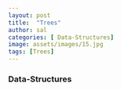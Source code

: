 ```yaml
---
layout: post
title:  "Trees"
author: sal
categories: [ Data-Structures]
image: assets/images/15.jpg
tags: [Trees]
---
```

### Data-Structures
